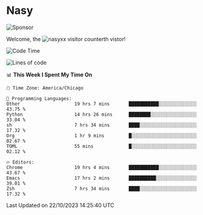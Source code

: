 # Nasy

<!--
<p align="center">
<img height="200" src="https://github-readme-stats.vercel.app/api?username=nasyxx&count_private=true&show_icons=true&theme=dracula&include_all_commits=true"/>
<img height="200" src="https://github-readme-stats.vercel.app/api/top-langs/?username=nasyxx&theme=dracula&hide=html,jupyter+notebook&count_private=true&show_icons=true"/>
</p>

  
----------------
-->

![Sponsor](https://img.shields.io/static/v1.svg?label=Sponsor&message=%E2%9D%A4&logo=GitHub&style=flat&color=pink)
 
Welcome, the ![nasyxx visitor counter](https://count.getloli.com/get/@nasyxx?theme=rule34)th vistor!
 
<!--START_SECTION:waka-->
![Code Time](http://img.shields.io/badge/Code%20Time-3%2C850%20hrs%2028%20mins-blue)

![Lines of code](https://img.shields.io/badge/From%20Hello%20World%20I%27ve%20Written-6.3%20million%20lines%20of%20code-blue)

📊 **This Week I Spent My Time On** 

```text
🕑︎ Time Zone: America/Chicago

💬 Programming Languages: 
Other                    19 hrs 7 mins       ███████████░░░░░░░░░░░░░░   43.75 % 
Python                   14 hrs 26 mins      ████████░░░░░░░░░░░░░░░░░   33.04 % 
sh                       7 hrs 34 mins       ████░░░░░░░░░░░░░░░░░░░░░   17.32 % 
Org                      1 hr 9 mins         █░░░░░░░░░░░░░░░░░░░░░░░░   02.67 % 
TOML                     55 mins             █░░░░░░░░░░░░░░░░░░░░░░░░   02.12 % 

🔥 Editors: 
Chrome                   19 hrs 4 mins       ███████████░░░░░░░░░░░░░░   43.67 % 
Emacs                    17 hrs 2 mins       ██████████░░░░░░░░░░░░░░░   39.01 % 
Zsh                      7 hrs 34 mins       ████░░░░░░░░░░░░░░░░░░░░░   17.32 % 
```


 Last Updated on 22/10/2023 14:25:40 UTC
<!--END_SECTION:waka-->

<!-- ![visitors](https://visitor-badge.laobi.icu/badge?page_id=nasyxx.nasyxx) -->
